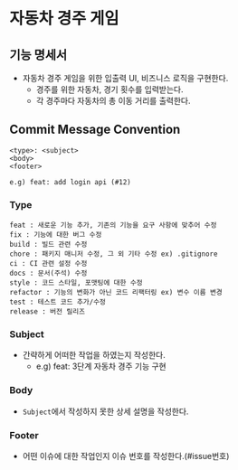 # 자동차 경주 게임

## 기능 명세서
- 자동차 경주 게임을 위한 입출력 UI, 비즈니스 로직을 구현한다.
  - 경주를 위한 자동차, 경기 횟수를 입력받는다.
  - 각 경주마다 자동차의 총 이동 거리를 출력한다.

## Commit Message Convention
```
<type>: <subject>
<body>
<footer>

e.g) feat: add login api (#12)
```

### Type
```
feat : 새로운 기능 추가, 기존의 기능을 요구 사항에 맞추어 수정
fix : 기능에 대한 버그 수정
build : 빌드 관련 수정
chore : 패키지 매니저 수정, 그 외 기타 수정 ex) .gitignore
ci : CI 관련 설정 수정
docs : 문서(주석) 수정
style : 코드 스타일, 포맷팅에 대한 수정
refactor : 기능의 변화가 아닌 코드 리팩터링 ex) 변수 이름 변경
test : 테스트 코드 추가/수정
release : 버전 릴리즈
```

### Subject
- 간략하게 어떠한 작업을 하였는지 작성한다.
  - e.g) feat: 3단계 자동차 경주 기능 구현 

### Body
- `Subject`에서 작성하지 못한 상세 설명을 작성한다.

### Footer
- 어떤 이슈에 대한 작업인지 이슈 번호를 작성한다.(#issue번호)
